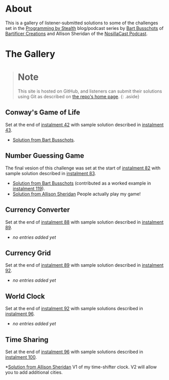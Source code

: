 # About

This is a gallery of listener-submitted solutions to some of the challenges set in the [Programming by Stealth](https://pbs.bartificer.net) blog/podcast series by [Bart Busschots](https://bartb.ie/) of [Bartificer Creations](https://bartificer.net/) and Allison Sheridan of the [NosillaCast Podcast](https://podfeet.com).

# The Gallery

> # Note
> This site is hosted on GitHub, and listeners can submit their solutions using Git as described on [the repo's home page]({{site.github.repository_url}}).
{: .aside}

## Conway's Game of Life

Set at the end of [instalment 42](https://bartificer.net/pbs42) with sample solution described in [instalment 43](https://bartificer.net/pbs43).

* [Solution from Bart Busschots](pbs42-game-of-life/bbusschots/).

## Number Guessing Game

The final vesion of this challenge was set at the start of [instalment 82](https://bartificer.net/pbs82) with sample solution described in [instalment 83](https://bartificer.net/pbs83).

* [Solution from Bart Busschots](pbs82-guessing-game/bbusschots/) (contributed as a worked example in [instalment 119](https://bartificer.net/pbs119)).
* [Solution from Allison Sheridan](pbs-gallery/pbs82-guessing-game/nosillacast) People actually play my game!

## Currency Converter

Set at the end of [instalment 88](https://bartificer.net/pbs88) with sample solution described in [instalment 89](https://bartificer.net/pbs89).

* *no entries added yet*

## Currency Grid

Set at the end of [instalment 89](https://bartificer.net/pbs89) with sample solution described in [instalment 92](https://bartificer.net/pbs92).

* *no entries added yet*

## World Clock

Set at the end of [instalment 92](https://bartificer.net/pbs92) with sample solutions described in [instalment 96](https://bartificer.net/pbs96).

* *no entries added yet*

## Time Sharing

Set at the end of [instalment 96](https://bartificer.net/pbs96) with sample solutions described in [instalment 100](https://bartificer.net/pbs100).

*[Solution from Allison Sheridan](pbs-gallery/pbs96-time-sharing/nosillacast) V1 of my time-shifter clock.  V2 will allow you to add additional cities.
